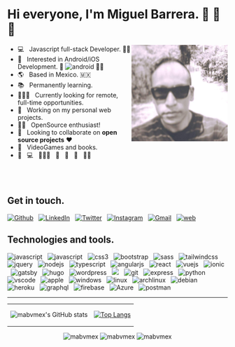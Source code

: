 
<!--
**mabvmex/mabvmex** is a ✨ _special_ ✨ repository because its `README.md` (this file) appears on your GitHub profile.

Here are some ideas to get you started:

- 🔭 I’m currently working on ...
- 🌱 I’m currently learning ...
- 👯 I’m looking to collaborate on ...
- 🤔 I’m looking for help with ...
- 💬 Ask me about ...
- 📫 How to reach me: ...
- 😄 Pronouns: ...
- ⚡ Fun fact: ...
-->

# Hi everyone, I'm Miguel Barrera. 👋 🤙 🖖 
<img width="220px" align="right" border-radius="50px" alt="developer" src="./images/selfie-1.jpeg"/>

- 💻 &nbsp; Javascript full-stack Developer. 😵‍💫
- 📱 &nbsp; Interested in Android/iOS Development.  <img width="18px" src="https://developer.android.com/images/logos/android.svg" alt="android"/> 😵‍💫 
- 🌎 &nbsp; Based in Mexico. 🇲🇽
- 📚 &nbsp; Permanently learning. 
- 🧑🏽‍💻 &nbsp; Currently looking for remote, full-time opportunities. 
- 🚀 &nbsp; Working on my personal web projects.
- 🤘🏽 &nbsp; OpenSource enthusiast!
- 🎯 &nbsp; Looking to collaborate on **open source projects** ♥️
- 👾 &nbsp; VideoGames and books.
- 🚀 &nbsp; 💻 &nbsp; 🧑🏽‍💻 &nbsp; 🌮 &nbsp; 🍕 &nbsp; 😬 &nbsp; 😵‍💫 &nbsp;

<br>
<br>

## Get in touch.

[![Github](https://img.shields.io/badge/-GitHub-black?style=for-the-badge&logo=github&logoColor=white)](https://github.com/mabvmex) &nbsp; [![LinkedIn](https://img.shields.io/badge/-LinkedIn-blue?style=for-the-badge&logo=linkedin&logoColor=white)](https://linkedin.com/in/mabvmex) &nbsp;  [![Twitter](https://img.shields.io/badge/-Twitter-blue?style=for-the-badge&logo=twitter&logoColor=white)](https://twitter.com/mabvmex) &nbsp; [![Instagram](https://img.shields.io/badge/-Instagram-c4405f?style=for-the-badge&logo=instagram&logoColor=white)](https://instagram.com/mabvmex) &nbsp; [![Gmail](https://img.shields.io/badge/-Gmail-c14436?style=for-the-badge&logo=gmail&logoColor=white)](mailto:mabvmex@gmail.com) &nbsp; [![web](https://img.shields.io/badge/-Web-7f29ce?style=for-the-badge&logo=microsoft-edge&logoColor=white)](https://mabvmex.github.io/mabvmex-gitblog/)

## Technologies and tools.

<p> 
<img width="45px" src="https://raw.githubusercontent.com/mabvmex/devicon/master/icons/html5/html5-original.svg" alt="javascript"/> &nbsp;
<img width="45px" src="https://raw.githubusercontent.com/mabvmex/devicon/master/icons/javascript/javascript-original.svg" alt="javascript"/> &nbsp;
<img width="45px" src="https://raw.githubusercontent.com/mabvmex/devicon/master/icons/css3/css3-original.svg" alt="css3"/> &nbsp;
<img width="45px" src="https://raw.githubusercontent.com/mabvmex/devicon/master/icons/bootstrap/bootstrap-original.svg" alt="bootstrap"/> &nbsp;
<img width="45px" src="https://raw.githubusercontent.com/mabvmex/devicon/master/icons/sass/sass-original.svg" alt="sass"/> &nbsp;
<img width="45px" src="https://raw.githubusercontent.com/mabvmex/devicon/master/icons/tailwindcss/tailwindcss-plain.svg" alt="tailwindcss"/> &nbsp;
<img width="45px" src="https://raw.githubusercontent.com/mabvmex/devicon/master/icons/jquery/jquery-original-wordmark.svg" alt="jquery"/> &nbsp;
<img width="45px" src="https://raw.githubusercontent.com/mabvmex/devicon/master/icons/nodejs/nodejs-original.svg" alt="nodejs"/> &nbsp;
<img width="45px" src="https://raw.githubusercontent.com/mabvmex/devicon/master/icons/typescript/typescript-original.svg" alt="typescript"/> &nbsp;
<img width="45px" src="https://raw.githubusercontent.com/mabvmex/devicon/master/icons/angularjs/angularjs-original.svg" alt="angularjs"/> &nbsp;
<img width="45px" src="https://raw.githubusercontent.com/mabvmex/devicon/master/icons/react/react-original.svg" alt="react"/> &nbsp;
<img width="45px" src="https://raw.githubusercontent.com/mabvmex/devicon/master/icons/vuejs/vuejs-original.svg" alt="vuejs"/> &nbsp;
<img width="45px" src="https://raw.githubusercontent.com/mabvmex/devicon/master/icons/ionic/ionic-original.svg" alt="ionic"/> &nbsp;
<img width="45px" src="https://raw.githubusercontent.com/mabvmex/devicon/master/icons/gatsby/gatsby-original.svg" alt="gatsby"/> &nbsp;
<img width="45px" src="https://raw.githubusercontent.com/mabvmex/devicon/master/icons/hugo/hugo-original.svg" alt="hugo"/> &nbsp;
<img width="45px" src="https://raw.githubusercontent.com/mabvmex/devicon/master/icons/wordpress/wordpress-original.svg" alt="wordpress"/> &nbsp;
<img width="45px" src="https://raw.githubusercontent.com/mabvmex/devicon/master/icons/mongodb/mongodb-original.svg"/> &nbsp;
<img width="45px" src="https://raw.githubusercontent.com/mabvmex/devicon/master/icons/git/git-original.svg" alt="git"/> &nbsp;
<img width="45px" src="https://raw.githubusercontent.com/mabvmex/devicon/master/icons/express/express-original.svg" alt="express"/> &nbsp;
<img width="45px" src="https://raw.githubusercontent.com/mabvmex/devicon/master/icons/python/python-original.svg" alt="python"/> &nbsp;
<img width="45px" src="https://raw.githubusercontent.com/mabvmex/devicon/master/icons/vscode/vscode-original.svg" alt="vscode"/> &nbsp;
<img width="45px" src="https://raw.githubusercontent.com/mabvmex/devicon/master/icons/apple/apple-original.svg" alt="apple"/> &nbsp;
<img width="45px" src="https://www.vectorlogo.zone/logos/microsoft/microsoft-icon.svg" alt="windows"/> &nbsp;
<img width="45px" src="https://www.vectorlogo.zone/logos/linux/linux-icon.svg" alt="linux"/> &nbsp;
<img width="45px" src="https://www.vectorlogo.zone/logos/archlinux/archlinux-icon.svg" alt="archlinux"/> &nbsp;
<img width="45px" src="https://raw.githubusercontent.com/mabvmex/devicon/master/icons/debian/debian-original.svg" alt="debian"/> &nbsp;
<img width="45px" src="https://raw.githubusercontent.com/mabvmex/devicon/master/icons/heroku/heroku-plain.svg" alt="heroku"/> &nbsp;
<img width="45px" src="https://raw.githubusercontent.com/mabvmex/devicon/master/icons/graphql/graphql-plain.svg" alt="graphql"/> &nbsp;
<img width="45px" src="https://www.vectorlogo.zone/logos/firebase/firebase-icon.svg" alt="firebase"/> &nbsp;
<img width="45px" src="https://raw.githubusercontent.com/mabvmex/devicon/master/icons/azure/azure-original.svg" alt="Azure"/> &nbsp;
<img width="45px" src="https://www.vectorlogo.zone/logos/getpostman/getpostman-icon.svg" alt="postman"/> &nbsp;

</p>
<hr>

<table align="center">
 <tr>
  <td align="center">
  
  ![mabvmex's GitHub stats](https://github-readme-stats.vercel.app/api?username=mabvmex&show_icons=true&theme=midnight-purple)

  </td>
  <td>
  
   [![Top Langs](https://github-readme-stats.vercel.app/api/top-langs/?username=mabvmex&layout=compact&theme=midnight-purple)](https://github.com/mabvmex/github-readme-stats)
   
  </td>
 </tr>   
</table>

   
   
<div align="center">
  <p align="center" href="https://github.com/mabvmex">
    <img src="https://komarev.com/ghpvc/?username=mabvmex&label=Profile%20views&color=0e75b6&style=for-the-badge&logo=hurriyetemlak&color=brightgreen"
      alt="mabvmex" />
    <img src="https://img.shields.io/github/followers/mabvmex.svg?style=for-the-badge&logo=github&label=Follow&maxAge=2592000&color=hotpink"
      alt="mabvmex" />
    <img src="https://img.shields.io/twitter/follow/mabvmex?color=gold&label=Follow&logo=twitter&style=for-the-badge"
      alt="mabvmex" />
  </p>
</div>

<!-- COMMENTS

<img width="50%" align="right" alt="developer" src = "https://www.simplilearn.com/ice9/free_resources_article_thumb/full_front_back.jpg"/>
<img width="50%" align="right" alt="developer" src = "./images/tux.jpeg"/>

Sources:
- DevIcons: https://github.com/devicons/devicon/tree/master/icons / https://devicon.dev/
- Vector Logos: https://www.vectorlogo.zone/logos
- Badges Generator: https://shields.io/
- GitHub Readme Stats: https://github.com/anuraghazra/github-readme-stats
- https://readme-typing-svg.herokuapp.com/demo/
- logo=microstrategy -

  ![mabvmex's GitHub stats](https://github-readme-stats.vercel.app/api?username=mabvmex&show_icons=true&theme=midnight-purple)

  [![Top Langs](https://github-readme-stats.vercel.app/api/top-langs/?username=mabvmex&layout=compact&theme=midnight-purple)](https://github.com/mabvmex/github-readme-stats)

  [![Top Langs](https://github-readme-stats.vercel.app/api/top-langs/?username=mabvmex&langs_count=8&theme=midnight-purple)](https://github.com/mabvmex/github-readme-stats)

 [![Readme Card](https://github-readme-stats.vercel.app/api/pin/?username=mabvmex&repo=mabvmex&theme=midnight-purple)](https://github.com/mabvmex/mabvmex)

  [![Readme Card](https://github-readme-stats.vercel.app/api/pin/?username=anuraghazra&repo=github-readme-stats&theme=midnight-purple)](https://github.com/anuraghazra/anuraghazra-readme-stats)
 
 -->
